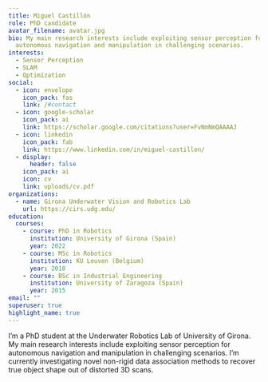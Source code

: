 ```yaml
---
title: Miguel Castillón
role: PhD candidate
avatar_filename: avatar.jpg
bio: My main research interests include exploiting sensor perception for
  autonomous navigation and manipulation in challenging scenarios.
interests:
  - Sensor Perception
  - SLAM
  - Optimization
social:
  - icon: envelope
    icon_pack: fas
    link: /#contact
  - icon: google-scholar
    icon_pack: ai
    link: https://scholar.google.com/citations?user=FvNmNmQAAAAJ
  - icon: linkedin
    icon_pack: fab
    link: https://www.linkedin.com/in/miguel-castillon/
  - display:
      header: false
    icon_pack: ai
    icon: cv
    link: uploads/cv.pdf
organizations:
  - name: Girona Underwater Vision and Robotics Lab
    url: https://cirs.udg.edu/
education:
  courses:
    - course: PhD in Robotics
      institution: University of Girona (Spain)
      year: 2022
    - course: MSc in Robotics
      institution: KU Leuven (Belgium)
      year: 2018
    - course: BSc in Industrial Engineering
      institution: University of Zaragoza (Spain)
      year: 2015
email: ""
superuser: true
highlight_name: true
---
```

I’m a PhD student at the Underwater Robotics Lab of University of Girona. 
My main research interests include exploiting sensor perception for autonomous navigation and manipulation in challenging scenarios.
I’m currently investigating novel non-rigid data association methods to recover true object shape out of distorted 3D scans.